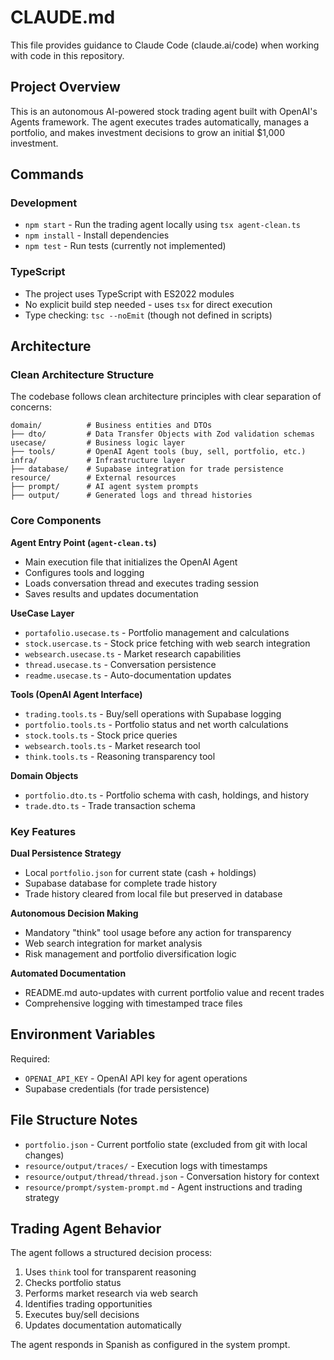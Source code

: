 # CLAUDE.md

This file provides guidance to Claude Code (claude.ai/code) when working with code in this repository.

## Project Overview

This is an autonomous AI-powered stock trading agent built with OpenAI's Agents framework. The agent executes trades automatically, manages a portfolio, and makes investment decisions to grow an initial $1,000 investment.

## Commands

### Development
- `npm start` - Run the trading agent locally using `tsx agent-clean.ts`
- `npm install` - Install dependencies
- `npm test` - Run tests (currently not implemented)

### TypeScript
- The project uses TypeScript with ES2022 modules
- No explicit build step needed - uses `tsx` for direct execution
- Type checking: `tsc --noEmit` (though not defined in scripts)

## Architecture

### Clean Architecture Structure
The codebase follows clean architecture principles with clear separation of concerns:

```
domain/          # Business entities and DTOs
├── dto/         # Data Transfer Objects with Zod validation schemas
usecase/         # Business logic layer
├── tools/       # OpenAI Agent tools (buy, sell, portfolio, etc.)
infra/           # Infrastructure layer
├── database/    # Supabase integration for trade persistence
resource/        # External resources
├── prompt/      # AI agent system prompts
├── output/      # Generated logs and thread histories
```

### Core Components

**Agent Entry Point (`agent-clean.ts`)**
- Main execution file that initializes the OpenAI Agent
- Configures tools and logging
- Loads conversation thread and executes trading session
- Saves results and updates documentation

**UseCase Layer**
- `portafolio.usecase.ts` - Portfolio management and calculations
- `stock.usercase.ts` - Stock price fetching with web search integration
- `websearch.usecase.ts` - Market research capabilities
- `thread.usecase.ts` - Conversation persistence
- `readme.usecase.ts` - Auto-documentation updates

**Tools (OpenAI Agent Interface)**
- `trading.tools.ts` - Buy/sell operations with Supabase logging
- `portfolio.tools.ts` - Portfolio status and net worth calculations
- `stock.tools.ts` - Stock price queries
- `websearch.tools.ts` - Market research tool
- `think.tools.ts` - Reasoning transparency tool

**Domain Objects**
- `portfolio.dto.ts` - Portfolio schema with cash, holdings, and history
- `trade.dto.ts` - Trade transaction schema

### Key Features

**Dual Persistence Strategy**
- Local `portfolio.json` for current state (cash + holdings)
- Supabase database for complete trade history
- Trade history cleared from local file but preserved in database

**Autonomous Decision Making**
- Mandatory "think" tool usage before any action for transparency
- Web search integration for market analysis
- Risk management and portfolio diversification logic

**Automated Documentation**
- README.md auto-updates with current portfolio value and recent trades
- Comprehensive logging with timestamped trace files

## Environment Variables

Required:
- `OPENAI_API_KEY` - OpenAI API key for agent operations
- Supabase credentials (for trade persistence)

## File Structure Notes

- `portfolio.json` - Current portfolio state (excluded from git with local changes)
- `resource/output/traces/` - Execution logs with timestamps
- `resource/output/thread/thread.json` - Conversation history for context
- `resource/prompt/system-prompt.md` - Agent instructions and trading strategy

## Trading Agent Behavior

The agent follows a structured decision process:
1. Uses `think` tool for transparent reasoning
2. Checks portfolio status
3. Performs market research via web search
4. Identifies trading opportunities
5. Executes buy/sell decisions
6. Updates documentation automatically

The agent responds in Spanish as configured in the system prompt.